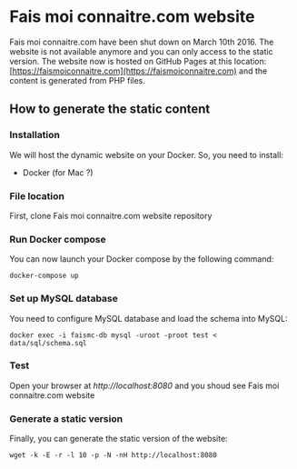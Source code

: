 # Fais moi connaitre.com website

Fais moi connaitre.com have been shut down on March 10th 2016. The website is not available anymore and you can only access to the static version. The website now is hosted on GitHub Pages at this location: [https://faismoiconnaitre.com](https://faismoiconnaitre.com) and the content is generated from PHP files.

## How to generate the static content

### Installation

We will host the dynamic website on your Docker. So, you need to install:

* Docker (for Mac ?)

### File location

First, clone Fais moi connaitre.com website repository

### Run Docker compose

You can now launch your Docker compose by the following command:

    docker-compose up

### Set up MySQL database

You need to configure MySQL database and load the schema into MySQL:

    docker exec -i faismc-db mysql -uroot -proot test < data/sql/schema.sql

### Test

Open your browser at *http://localhost:8080* and you shoud see Fais moi connaitre.com website

### Generate a static version

Finally, you can generate the static version of the website:

    wget -k -E -r -l 10 -p -N -nH http://localhost:8080
